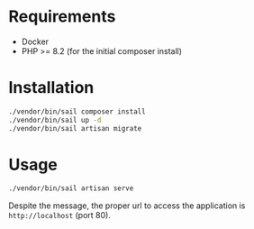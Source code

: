 # Requirements

- Docker
- PHP >= 8.2 (for the initial composer install)

# Installation

```bash
./vendor/bin/sail composer install
./vendor/bin/sail up -d
./vendor/bin/sail artisan migrate
```

# Usage

```bash
./vendor/bin/sail artisan serve
```

Despite the message, the proper url to access the application is `http://localhost` (port 80).
